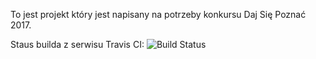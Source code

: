 To jest projekt który jest napisany na potrzeby konkursu Daj Się Poznać 2017.

Staus builda z serwisu Travis CI: ![Build Status](https://travis-ci.org/coola/xp-simulator.svg?branch=master)
